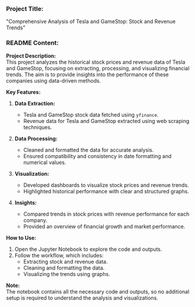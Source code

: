 ### Project Title:  
"Comprehensive Analysis of Tesla and GameStop: Stock and Revenue Trends"

### README Content:
**Project Description:**  
This project analyzes the historical stock prices and revenue data of Tesla and GameStop, focusing on extracting, processing, and visualizing financial trends. The aim is to provide insights into the performance of these companies using data-driven methods.

**Key Features:**  
1. **Data Extraction:**
   - Tesla and GameStop stock data fetched using `yfinance`.
   - Revenue data for Tesla and GameStop extracted using web scraping techniques.

2. **Data Processing:**
   - Cleaned and formatted the data for accurate analysis.
   - Ensured compatibility and consistency in date formatting and numerical values.

3. **Visualization:**
   - Developed dashboards to visualize stock prices and revenue trends.
   - Highlighted historical performance with clear and structured graphs.

4. **Insights:**
   - Compared trends in stock prices with revenue performance for each company.
   - Provided an overview of financial growth and market performance.

**How to Use:**
1. Open the Jupyter Notebook to explore the code and outputs.
2. Follow the workflow, which includes:
   - Extracting stock and revenue data.
   - Cleaning and formatting the data.
   - Visualizing the trends using graphs.

**Note:**  
The notebook contains all the necessary code and outputs, so no additional setup is required to understand the analysis and visualizations.

